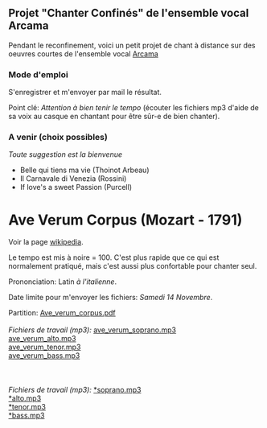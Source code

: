 ## Projet "Chanter Confinés" de l'ensemble vocal Arcama

Pendant le reconfinement, voici un petit projet de chant à distance sur des oeuvres courtes de l'ensemble vocal [Arcama](http://evarcama.fr/)

### Mode d'emploi
S'enregistrer et m'envoyer par mail le résultat.

Point clé: _Attention à bien tenir le tempo_ (écouter les fichiers mp3 d'aide de sa voix au casque en chantant pour être sûr-e de bien chanter).

### A venir (choix possibles)

*Toute suggestion est la bienvenue*
- Belle qui tiens ma vie (Thoinot Arbeau)
- Il Carnavale di Venezia (Rossini)
- If love's a sweet Passion (Purcell)


# Ave Verum Corpus (Mozart - 1791)

Voir la page [wikipedia](https://fr.wikipedia.org/wiki/Ave_verum_corpus_(Mozart)).

Le tempo est mis à noire = 100. C'est plus rapide que ce qui est normalement pratiqué, mais c'est aussi plus confortable pour chanter seul.

Prononciation: Latin *à l'italienne*.

Date limite pour m'envoyer les fichiers: _Samedi 14 Novembre_.

Partition: [Ave_verum_corpus.pdf](ave_verum_corus/Ave_verum_corpus.pdf)
<br/><br/>
*Fichiers de travail (mp3):*
[ave_verum_soprano.mp3](https://github.com/juliedigne/distantsinging/releases/download/main/ave_verum_soprano.mp3)  
[ave_verum_alto.mp3](https://github.com/juliedigne/distantsinging/releases/download/main/ave_verum_alto.mp3)  
[ave_verum_tenor.mp3](https://github.com/juliedigne/distantsinging/releases/download/main/ave_verum_tenor.mp3)  
[ave_verum_bass.mp3](https://github.com/juliedigne/distantsinging/releases/download/main/ave_verum_bass.mp3)  
<br/>
<br/><br/>
*Fichiers de travail (mp3):*
[*soprano.mp3](https://github.com/juliedigne/distantsinging/releases/download/main/*soprano.mp3)  
[*alto.mp3](https://github.com/juliedigne/distantsinging/releases/download/main/*alto.mp3)  
[*tenor.mp3](https://github.com/juliedigne/distantsinging/releases/download/main/*tenor.mp3)  
[*bass.mp3](https://github.com/juliedigne/distantsinging/releases/download/main/*bass.mp3)  
<br/>
